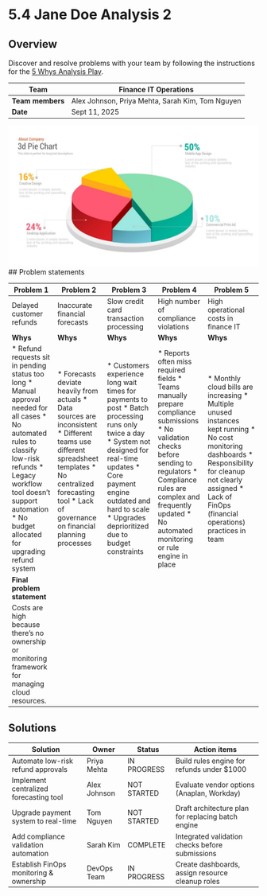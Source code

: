 # 5.4 Jane Doe Analysis 2

## Overview

Discover and resolve problems with your team by following the instructions for the [5 Whys Analysis Play](https://www.atlassian.com/team-playbook/plays/5-whys).



| **Team** | Finance IT Operations |
| --- | --- |
| **Team members** | Alex Johnson, Priya Mehta, Sarah Kim, Tom Nguyen |
| **Date** | Sept 11, 2025 |

![image-20250911-183030.png](assets/2523247/image-20250911-183030.png)## Problem statements



| **Problem 1** | **Problem 2** | **Problem 3** | **Problem 4** | **Problem 5** |
| --- | --- | --- | --- | --- |
| Delayed customer refunds | Inaccurate financial forecasts | Slow credit card transaction processing | High number of compliance violations | High operational costs in finance IT |
| **Whys** | **Whys** | **Whys** | **Whys** | **Whys** |
| * Refund requests sit in pending status too long * Manual approval needed for all cases * No automated rules to classify low-risk refunds * Legacy workflow tool doesn’t support automation * No budget allocated for upgrading refund system | * Forecasts deviate heavily from actuals * Data sources are inconsistent * Different teams use different spreadsheet templates * No centralized forecasting tool * Lack of governance on financial planning processes | * Customers experience long wait times for payments to post * Batch processing runs only twice a day * System not designed for real-time updates * Core payment engine outdated and hard to scale * Upgrades deprioritized due to budget constraints | * Reports often miss required fields * Teams manually prepare compliance submissions * No validation checks before sending to regulators * Compliance rules are complex and frequently updated * No automated monitoring or rule engine in place | * Monthly cloud bills are increasing * Multiple unused instances kept running * No cost monitoring dashboards * Responsibility for cleanup not clearly assigned * Lack of FinOps (financial operations) practices in team |
| **Final problem statement** | | | | |
| Costs are high because there’s no ownership or monitoring framework for managing cloud resources. | | | | |

## Solutions



| **Solution** | **Owner** | **Status** | **Action items** |
| --- | --- | --- | --- |
| Automate low-risk refund approvals | Priya Mehta | IN PROGRESS | Build rules engine for refunds under $1000 |
| Implement centralized forecasting tool | Alex Johnson | NOT STARTED | Evaluate vendor options (Anaplan, Workday) |
| Upgrade payment system to real-time | Tom Nguyen | NOT STARTED | Draft architecture plan for replacing batch engine |
| Add compliance validation automation | Sarah Kim | COMPLETE | Integrated validation checks before submissions |
| Establish FinOps monitoring & ownership | DevOps Team | IN PROGRESS | Create dashboards, assign resource cleanup roles |

